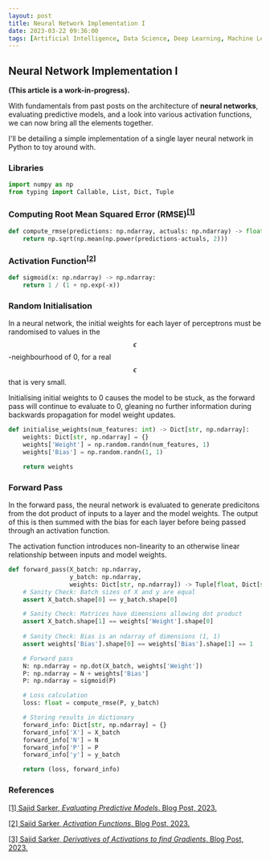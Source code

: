 ```yaml
---
layout: post
title: Neural Network Implementation I
date: 2023-03-22 09:36:00
tags: [Artificial Intelligence, Data Science, Deep Learning, Machine Learning, Neural Networks, Python, Statistics]
---
```

## Neural Network Implementation I

**(This article is a work-in-progress).**

With fundamentals from past posts on the architecture of **neural networks**, evaluating predictive models, and a look into various activation functions, we can now bring all the elements together.

I'll be detailing a simple implementation of a single layer neural network in Python to toy around with.

<!--
![Deep Learning Neural Network](/docs/assets/images/dl.png)

**Figure 1.** *Deep Learning Neural Network with Multiple Layers*
-->

### Libraries

```python
import numpy as np
from typing import Callable, List, Dict, Tuple
```

### Computing Root Mean Squared Error (RMSE)<sup>[[1]](https://sajidsarker.github.io/2023/02/09/evaluating-predictive-models.html)</sup>
```python
def compute_rmse(predictions: np.ndarray, actuals: np.ndarray) -> float:
    return np.sqrt(np.mean(np.power(predictions-actuals, 2)))
```

### Activation Function<sup>[[2]](https://sajidsarker.github.io/2023/02/27/activation-functions.html)</sup>
```python
def sigmoid(x: np.ndarray) -> np.ndarray:
    return 1 / (1 + np.exp(-x))
```

### Random Initialisation

In a neural network, the initial weights for each layer of perceptrons must be randomised to values in the $$\epsilon$$-neighbourhood of 0, for a real $$\epsilon$$ that is very small.

Initialising initial weights to 0 causes the model to be stuck, as the forward pass will continue to evaluate to 0, gleaning no further information during backwards propagation for model weight updates. 

```python
def initialise_weights(num_features: int) -> Dict[str, np.ndarray]:
    weights: Dict[str, np.ndarray] = {}
    weights['Weight'] = np.random.randn(num_features, 1)
    weights['Bias'] = np.random.randn(1, 1)

    return weights
```

### Forward Pass

In the forward pass, the neural network is evaluated to generate predicitons from the dot product of inputs to a layer and the model weights. The output of this is then summed with the bias for each layer before being passed through an activation function.

The activation function introduces non-linearity to an otherwise linear relationship between inputs and model weights.

```python
def forward_pass(X_batch: np.ndarray,
                 y_batch: np.ndarray,
                 weights: Dict[str, np.ndarray]) -> Tuple[float, Dict[str, np.ndarray]]:
    # Sanity Check: Batch sizes of X and y are equal
    assert X_batch.shape[0] == y_batch.shape[0]

    # Sanity Check: Matrices have dimensions allowing dot product
    assert X_batch.shape[1] == weights['Weight'].shape[0]
    
    # Sanity Check: Bias is an ndarray of dimensions (1, 1)
    assert weights['Bias'].shape[0] == weights['Bias'].shape[1] == 1

    # Forward pass
    N: np.ndarray = np.dot(X_batch, weights['Weight'])
    P: np.ndarray = N + weights['Bias']
    P: np.ndarray = sigmoid(P)

    # Loss calculation
    loss: float = compute_rmse(P, y_batch)

    # Storing results in dictionary
    forward_info: Dict[str, np.ndarray] = {}
    forward_info['X'] = X_batch
    forward_info['N'] = N
    forward_info['P'] = P
    forward_info['y'] = y_batch

    return (loss, forward_info)
```

### References

[[1] Sajid Sarker, *Evaluating Predictive Models*. Blog Post, 2023.](https://sajidsarker.github.io/2023/02/09/evaluating-predictive-models.html)

[[2] Sajid Sarker, *Activation Functions*. Blog Post, 2023.](https://sajidsarker.github.io/2023/02/27/activation-functions.html)

[[3] Sajid Sarker, *Derivatives of Activations to find Gradients*. Blog Post, 2023.](https://sajidsarker.github.io/2023/03/10/derivatives-of-activations-to-find-gradients.html)
